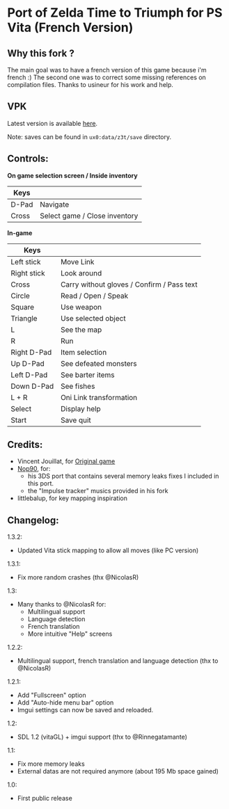 # Port of Zelda Time to Triumph for PS Vita (French Version)

## Why this fork ?
The main goal was to have a french version of this game because i'm french :)
The second one was to correct some missing references on compilation files.
Thanks to usineur for his work and help.

## VPK
Latest version is available [here](https://github.com/NicolasR/Zelda3T-French/releases).

Note: saves can be found in `ux0:data/z3t/save` directory.

## Controls:

**On game selection screen / Inside inventory**

| Keys | &#x202F; |
| --- | --- |
| D-Pad | Navigate |
| Cross | Select game / Close inventory |

**In-game**

| Keys | &#x202F; |
| --- | --- |
| Left stick | Move Link |
| Right stick | Look around |
| Cross | Carry without gloves / Confirm / Pass text |
| Circle | Read / Open / Speak |
| Square | Use weapon |
| Triangle | Use selected object |
| L | See the map |
| R | Run |
| Right D-Pad | Item selection |
| Up D-Pad | See defeated monsters |
| Left D-Pad | See barter items |
| Down D-Pad | See fishes |
| L + R | Oni Link transformation |
| Select | Display help |
| Start | Save quit |


## Credits:

- Vincent Jouillat, for [Original game](http://www.zeldaroth.fr/us/z3t.php)
- [Nop90](https://www.github.com/nop90/Zelda3T), for:
  - his 3DS port that contains several memory leaks fixes I included in this port.
  - the "Impulse tracker" musics provided in his fork
- littlebalup, for key mapping inspiration

## Changelog:
1.3.2:
- Updated Vita stick mapping to allow all moves (like PC version)

1.3.1:
- Fix more random crashes (thx @NicolasR)

1.3:
- Many thanks to @NicolasR for:
    - Multilingual support
    - Language detection
    - French translation
    - More intuitive "Help" screens

1.2.2:
- Multilingual support, french translation and language detection (thx to @NicolasR)

1.2.1:
- Add "Fullscreen" option
- Add "Auto-hide menu bar" option
- Imgui settings can now be saved and reloaded.

1.2:
- SDL 1.2 (vitaGL) + imgui support (thx to @Rinnegatamante)

1.1:
- Fix more memory leaks
- External datas are not required anymore (about 195 Mb space gained)

1.0:
- First public release
